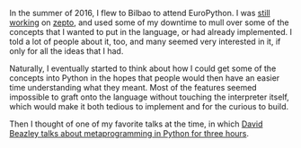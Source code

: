 In the summer of 2016, I flew to Bilbao to attend EuroPython. I was [still
working](/zepto,_A_Eulogy.html) on [zepto](https://github.com/zepto-lang/zepto),
and used some of my downtime to mull over some of the concepts that I wanted to
put in the language, or had already implemented. I told a lot of people about
it, too, and many seemed very interested in it, if only for all the ideas that
I had.

Naturally, I eventually started to think about how I could get some of the
concepts into Python in the hopes that people would then have an easier time
understanding what they meant. Most of the features seemed impossible to graft
onto the language without touching the interpreter itself, which would make it
both tedious to implement and for the curious to build.

Then I thought of one of my favorite talks at the time, in which [David Beazley
talks about metaprogramming in Python for three hours](https://www.youtube.com/watch?v=sPiWg5jSoZI).
